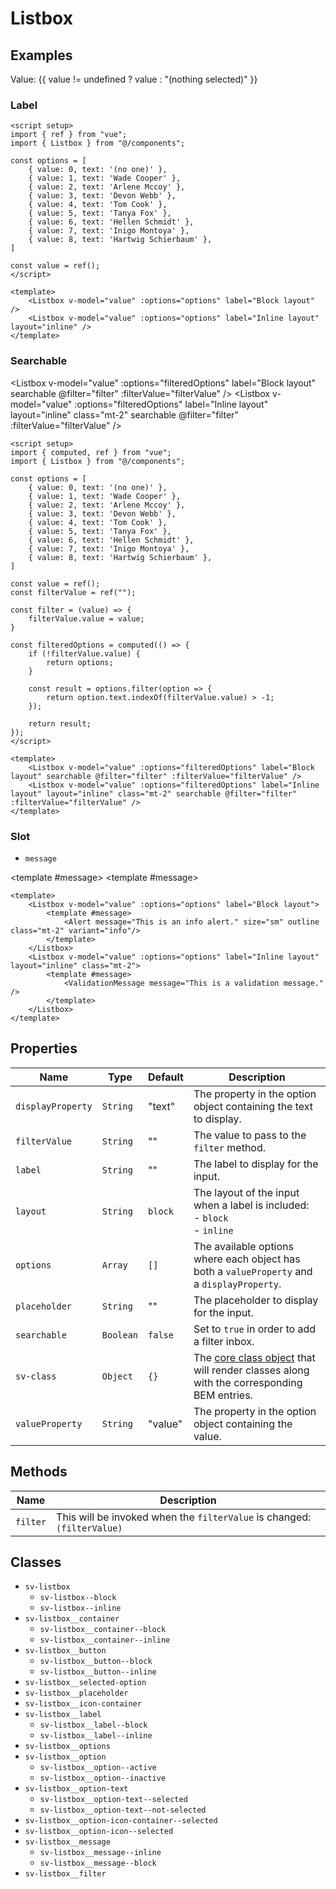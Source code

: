 <script setup>
import { computed, ref } from "vue";
import { Alert, Listbox, ValidationMessage } from "@/components";

const options = [
    { value: 0, text: '(no one)' },
    { value: 1, text: 'Wade Cooper' },
    { value: 2, text: 'Arlene Mccoy' },
    { value: 3, text: 'Devon Webb' },
    { value: 4, text: 'Tom Cook' },
    { value: 5, text: 'Tanya Fox' },
    { value: 6, text: 'Hellen Schmidt' },
    { value: 7, text: 'Inigo Montoya' },
    { value: 8, text: 'Hartwig Schierbaum' },
]

const value = ref();
const filterValue = ref("");

const filter = (value) => {
    filterValue.value = value;
}

const filteredOptions = computed(() => {
    if (!filterValue.value) {
        return options;
    }

    const value = filterValue.value.toLowerCase();

    const result = options.filter(option => {
        return option.text.toLowerCase().indexOf(value) > -1;
    });

    return result;
});
</script>

<style>
.vt-doc ul {
    padding-left: 0;
}
</style>

# Listbox

## Examples

Value: {{  value != undefined ? value : "(nothing selected)" }}

<Listbox v-model="value" :options="options"/>

### Label

<Listbox  v-model="value" :options="options" label="Block layout" />
<Listbox  v-model="value" :options="options" label="Inline layout" layout="inline" class="mt-2" />

```vue
<script setup>
import { ref } from "vue";
import { Listbox } from "@/components";

const options = [
    { value: 0, text: '(no one)' },
    { value: 1, text: 'Wade Cooper' },
    { value: 2, text: 'Arlene Mccoy' },
    { value: 3, text: 'Devon Webb' },
    { value: 4, text: 'Tom Cook' },
    { value: 5, text: 'Tanya Fox' },
    { value: 6, text: 'Hellen Schmidt' },
    { value: 7, text: 'Inigo Montoya' },
    { value: 8, text: 'Hartwig Schierbaum' },
]

const value = ref();
</script>

<template>
    <Listbox v-model="value" :options="options" label="Block layout" />
    <Listbox v-model="value" :options="options" label="Inline layout" layout="inline" />
</template>
```

### Searchable

<Listbox v-model="value" :options="filteredOptions" label="Block layout" searchable @filter="filter" :filterValue="filterValue" />
<Listbox v-model="value" :options="filteredOptions" label="Inline layout" layout="inline" class="mt-2" searchable @filter="filter" :filterValue="filterValue" />

```vue
<script setup>
import { computed, ref } from "vue";
import { Listbox } from "@/components";

const options = [
    { value: 0, text: '(no one)' },
    { value: 1, text: 'Wade Cooper' },
    { value: 2, text: 'Arlene Mccoy' },
    { value: 3, text: 'Devon Webb' },
    { value: 4, text: 'Tom Cook' },
    { value: 5, text: 'Tanya Fox' },
    { value: 6, text: 'Hellen Schmidt' },
    { value: 7, text: 'Inigo Montoya' },
    { value: 8, text: 'Hartwig Schierbaum' },
]

const value = ref();
const filterValue = ref("");

const filter = (value) => {
    filterValue.value = value;
}

const filteredOptions = computed(() => {
    if (!filterValue.value) {
        return options;
    }

    const result = options.filter(option => {
        return option.text.indexOf(filterValue.value) > -1;
    });

    return result;
});
</script>

<template>
    <Listbox v-model="value" :options="filteredOptions" label="Block layout" searchable @filter="filter" :filterValue="filterValue" />
    <Listbox v-model="value" :options="filteredOptions" label="Inline layout" layout="inline" class="mt-2" searchable @filter="filter" :filterValue="filterValue" />
</template>
```

### Slot

- `message`

<Listbox v-model="value" :options="options" label="Block layout"><template #message><Alert message="This is an info alert." size="sm" outline class="mt-2" variant="info"/></template></Listbox>
<Listbox v-model="value" :options="options" label="Inline layout" layout="inline" class="mt-2"><template #message><ValidationMessage message="This is a validation message." /></template></Listbox>

```vue
<template>
    <Listbox v-model="value" :options="options" label="Block layout">
        <template #message>
            <Alert message="This is an info alert." size="sm" outline class="mt-2" variant="info"/>
        </template>
    </Listbox>
    <Listbox v-model="value" :options="options" label="Inline layout" layout="inline" class="mt-2">
        <template #message>
            <ValidationMessage message="This is a validation message." />
        </template>
    </Listbox>
</template>
```

## Properties

| Name              | Type      | Default | Description                                                                                                        |
| ----------------- | --------- | ------- | ------------------------------------------------------------------------------------------------------------------ |
| `displayProperty` | `String`  | "text"  | The property in the option object containing the text to display.                                                  |
| `filterValue`     | `String`  | ""      | The value to pass to the `filter` method.                                                                          |
| `label`           | `String`  | ""      | The label to display for the input.                                                                                |
| `layout`          | `String`  | `block` | The layout of the input when a label is included:<br/>- `block`<br/>- `inline`                                     |
| `options`         | `Array`   | `[]`    | The available options where each object has both a `valueProperty` and a `displayProperty`.                        |
| `placeholder`     | `String`  | ""      | The placeholder to display for the input.                                                                          |
| `searchable`      | `Boolean` | `false` | Set to `true` in order to add a filter inbox.                                                                      |
| `sv-class`        | `Object`  | `{}`    | The [core class object](/components/core-class) that will render classes along with the corresponding BEM entries. |
| `valueProperty`   | `String`  | "value" | The property in the option object containing the value.                                                            |

## Methods

| Name     | Description                                                             |
| -------- | ----------------------------------------------------------------------- |
| `filter` | This will be invoked when the `filterValue` is changed: `(filterValue)` |

## Classes

- `sv-listbox`
  - `sv-listbox--block`
  - `sv-listbox--inline`
- `sv-listbox__container`
  - `sv-listbox__container--block` 
  - `sv-listbox__container--inline`
- `sv-listbox__button`
  - `sv-listbox__button--block` 
  - `sv-listbox__button--inline`
- `sv-listbox__selected-option`
- `sv-listbox__placeholder`
- `sv-listbox__icon-container`
- `sv-listbox__label`
  - `sv-listbox__label--block` 
  - `sv-listbox__label--inline`
- `sv-listbox__options`
- `sv-listbox__option`
  - `sv-listbox__option--active`
  - `sv-listbox__option--inactive`
- `sv-listbox__option-text`
  - `sv-listbox__option-text--selected`
  - `sv-listbox__option-text--not-selected`
- `sv-listbox__option-icon-container--selected`
- `sv-listbox__option-icon--selected`
- `sv-listbox__message`
  - `sv-listbox__message--inline`
  - `sv-listbox__message--block`
- `sv-listbox__filter`
